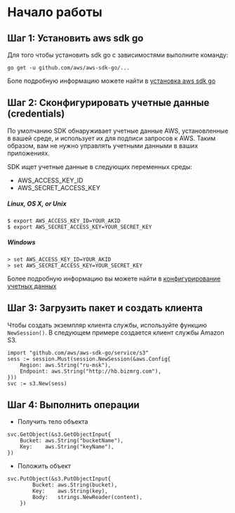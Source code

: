# Начало работы

## Шаг 1: Установить aws sdk go
Для того чтобы установить sdk go c зависимостями выполните команду:
```
go get -u github.com/aws/aws-sdk-go/...
```
Боле подробную информацию можете найти в [установка aws sdk go](https://github.com/mailru/hit-doc/blob/master/go/README.md)
## Шаг 2: Сконфигурировать учетные данные (credentials)
По умолчанию SDK обнаруживает учетные данные AWS, установленные в вашей среде, и использует их для подписи запросов к AWS. Таким образом, вам не нужно управлять учетными данными в ваших приложениях.

SDK ищет учетные данные в следующих переменных среды:
* AWS_ACCESS_KEY_ID
* AWS_SECRET_ACCESS_KEY
##### Linux, OS X, or Unix
```
$ export AWS_ACCESS_KEY_ID=YOUR_AKID
$ export AWS_SECRET_ACCESS_KEY=YOUR_SECRET_KEY
```
##### Windows
```
> set AWS_ACCESS_KEY_ID=YOUR_AKID
> set AWS_SECRET_ACCESS_KEY=YOUR_SECRET_KEY
```
Более подробную информацию вы можете найти в [конфигурирование учетных данных](https://github.com/mailru/hit-doc/blob/master/go/Credentials/README.md)
## Шаг 3: Загрузить пакет и создать клиента
Чтобы создать экземпляр клиента службы, используйте функцию ```NewSession()```. В следующем примере создается клиент службы Amazon S3.
```
import "github.com/aws/aws-sdk-go/service/s3"
sess := session.Must(session.NewSession(&aws.Config{
    Region: aws.String("ru-msk"),
    Endpoint: aws.String("http://hb.bizmrg.com"),
}))
svc := s3.New(sess)
```
## Шаг 4: Выполнить операции
* Получить тело объекта
```
svc.GetObject(&s3.GetObjectInput{
    Bucket: aws.String("bucketName"),
    Key:    aws.String("keyName"),
})
```
* Положить объект
```
svc.PutObject(&s3.PutObjectInput{
        Bucket: aws.String(bucket),
        Key:    aws.String(key),
        Body:   strings.NewReader(content),
    })
```